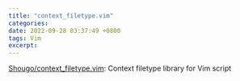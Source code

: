 ```yaml
---
title: "context_filetype.vim"
categories: 
date: 2022-09-28 03:37:49 +0800
tags: Vim
excerpt: 
---
```


[Shougo/context_filetype.vim](https://github.com/Shougo/context_filetype.vim): Context filetype library for Vim script




